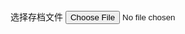 <div class="mb-3">
  <label for="formFile" class="form-label">选择存档文件</label>
  <input class="form-control" type="file" id="formFile" onchange="onOpenFiles(this.files)">
</div>
<div id="sava_slot_container"></div>
<div id="sava_data_container"></div>
<div id="cloud_container" style="width:100%;height:500px"></div>

<script src="guid.js"></script>
<script src="b2wordcloud.min.js"></script>

